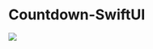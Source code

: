 # Countdown-SwiftUI


<img align="center" src="https://github.com/KavinduDissanayake/Countdown-SwiftUI/blob/main/ss.png"> 
